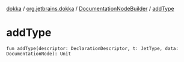 [dokka](../../index.md) / [org.jetbrains.dokka](../index.md) / [DocumentationNodeBuilder](index.md) / [addType](addType.md)

# addType

```
fun addType(descriptor: DeclarationDescriptor, t: JetType, data: DocumentationNode): Unit
```
